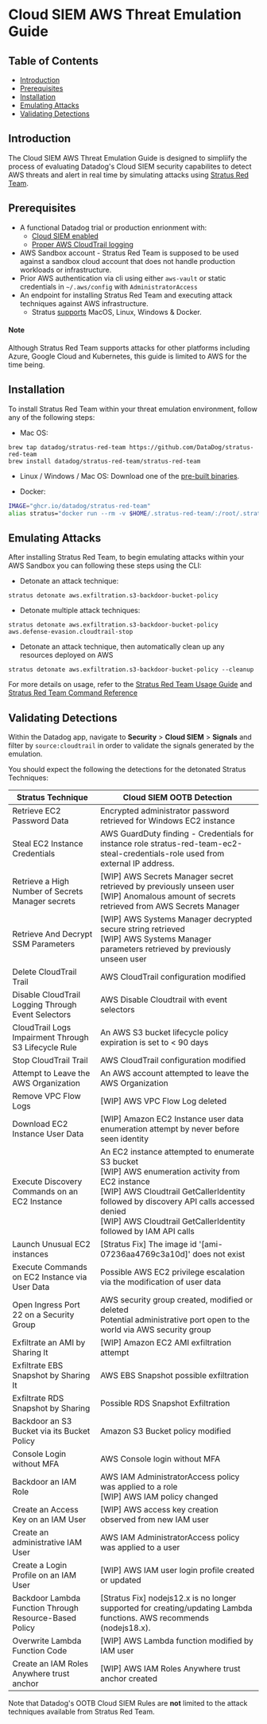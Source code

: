 # Cloud SIEM AWS Threat Emulation Guide

## Table of Contents
- [Introduction](#introduction)
- [Prerequisites](#prerequisites)
- [Installation](#installation)
- [Emulating Attacks](#emulating-attacks)
- [Validating Detections](#validating-detections)


## Introduction
The Cloud SIEM AWS Threat Emulation Guide is designed to simpliify the process of evaluating Datadog's Cloud SIEM security capabilites to detect AWS threats and alert in real time by simulating attacks using [Stratus Red Team](https://github.com/DataDog/stratus-red-team).

## Prerequisites
- A functional Datadog trial or production enrionment with:
    - [Cloud SIEM enabled](https://docs.datadoghq.com/getting_started/cloud_siem/)
    - [Proper AWS CloudTrail logging](https://docs.datadoghq.com/security/cloud_siem/guide/aws-config-guide-for-cloud-siem/)
- AWS Sandbox account - Stratus Red Team is supposed to be used against a sandbox cloud account that does not handle production workloads or infrastructure.
- Prior AWS authentication via cli using either `aws-vault` or static credentials in `~/.aws/config` with `AdministratorAccess`
- An endpoint for installing Stratus Red Team and executing attack techniques against AWS infrastructure.
    - Stratus [supports](https://stratus-red-team.cloud/user-guide/getting-started/) MacOS, Linux, Windows & Docker.

#### Note
Although Stratus Red Team supports attacks for other platforms including Azure, Google Cloud and Kubernetes, this guide is limited to AWS for the time being.

## Installation
To install Stratus Red Team within your threat emulation environment, follow any of the following steps:

- Mac OS:

```
brew tap datadog/stratus-red-team https://github.com/DataDog/stratus-red-team
brew install datadog/stratus-red-team/stratus-red-team
```

- Linux / Windows / Mac OS: Download one of the [pre-built binaries](https://github.com/datadog/stratus-red-team/releases).

- Docker:

```bash
IMAGE="ghcr.io/datadog/stratus-red-team"
alias stratus="docker run --rm -v $HOME/.stratus-red-team/:/root/.stratus-red-team/ -e AWS_ACCESS_KEY_ID -e AWS_SECRET_ACCESS_KEY -e AWS_SESSION_TOKEN -e AWS_DEFAULT_REGION $IMAGE"
```

## Emulating Attacks

After installing Stratus Red Team, to begin emulating attacks within your AWS Sandbox you can following these steps using the CLI:

- Detonate an attack technique:
```
stratus detonate aws.exfiltration.s3-backdoor-bucket-policy
```

- Detonate multiple attack techniques:
```
stratus detonate aws.exfiltration.s3-backdoor-bucket-policy aws.defense-evasion.cloudtrail-stop
```

- Detonate an attack technique, then automatically clean up any resources deployed on AWS
```
stratus detonate aws.exfiltration.s3-backdoor-bucket-policy --cleanup
```

For more details on usage, refer to the [Stratus Red Team Usage Guide](https://stratus-red-team.cloud/user-guide/usage/) and [Stratus Red Team Command Reference](https://stratus-red-team.cloud/user-guide/commands/)

## Validating Detections
Within the Datadog app, navigate to **Security** > **Cloud SIEM** > **Signals** and filter by `source:cloudtrail` in order to validate the signals generated by the emulation.

You should expect the following the detections for the detonated Stratus Techniques:

| **Stratus Technique**                                  	| **Cloud SIEM OOTB Detection**                                                                                                                                                                                                                                      	|
|--------------------------------------------------------	|--------------------------------------------------------------------------------------------------------------------------------------------------------------------------------------------------------------------------------------------------------------------	|
| Retrieve EC2 Password Data                             	| Encrypted administrator password retrieved for Windows EC2 instance                                                                                                                                                                                                	|
| Steal EC2 Instance Credentials                         	| AWS GuardDuty finding - Credentials for instance role stratus-red-team-ec2-steal-credentials-role used from external IP address.                                                                                                                                   	|
| Retrieve a High Number of Secrets Manager secrets      	| [WIP] AWS Secrets Manager secret retrieved by previously unseen user<br>[WIP] Anomalous amount of secrets retrieved from AWS Secrets Manager                                                                                                                       	|
| Retrieve And Decrypt SSM Parameters                    	| [WIP] AWS Systems Manager decrypted secure string retrieved<br>[WIP] AWS Systems Manager parameters retrieved by previously unseen user                                                                                                                            	|
| Delete CloudTrail Trail                                	| AWS CloudTrail configuration modified                                                                                                                                                                                                                              	|
| Disable CloudTrail Logging Through Event Selectors     	| AWS Disable Cloudtrail with event selectors                                                                                                                                                                                                                        	|
| CloudTrail Logs Impairment Through S3 Lifecycle Rule   	| An AWS S3 bucket lifecycle policy expiration is set to < 90 days                                                                                                                                                                                                   	|
| Stop CloudTrail Trail                                  	| AWS CloudTrail configuration modified                                                                                                                                                                                                                              	|
| Attempt to Leave the AWS Organization                  	| An AWS account attempted to leave the AWS Organization                                                                                                                                                                                                             	|
| Remove VPC Flow Logs                                   	| [WIP] AWS VPC Flow Log deleted                                                                                                                                                                                                                                     	|
| Download EC2 Instance User Data                        	| [WIP] Amazon EC2 Instance user data enumeration attempt by never before seen identity                                                                                                                                                                              	|
| Execute Discovery Commands on an EC2 Instance          	| An EC2 instance attempted to enumerate S3 bucket<br>[WIP] AWS enumeration activity from EC2 instance<br>[WIP] AWS Cloudtrail GetCallerIdentity followed by discovery API calls accessed denied<br>[WIP] AWS Cloudtrail GetCallerIdentity followed by IAM API calls 	|
| Launch Unusual EC2 instances                           	| [Stratus Fix] The image id '[ami-07236aa4769c3a10d]' does not exist                                                                                                                                                                                                	|
| Execute Commands on EC2 Instance via User Data         	| Possible AWS EC2 privilege escalation via the modification of user data                                                                                                                                                                                            	|
| Open Ingress Port 22 on a Security Group               	| AWS security group created, modified or deleted<br>Potential administrative port open to the world via AWS security group                                                                                                                                          	|
| Exfiltrate an AMI by Sharing It                        	| [WIP] Amazon EC2 AMI exfiltration attempt                                                                                                                                                                                                                          	|
| Exfiltrate EBS Snapshot by Sharing It                  	| AWS EBS Snapshot possible exfiltration                                                                                                                                                                                                                             	|
| Exfiltrate RDS Snapshot by Sharing                     	| Possible RDS Snapshot Exfiltration                                                                                                                                                                                                                                 	|
| Backdoor an S3 Bucket via its Bucket Policy            	| Amazon S3 Bucket policy modified                                                                                                                                                                                                                                   	|
| Console Login without MFA                              	| AWS Console login without MFA                                                                                                                                                                                                                                      	|
| Backdoor an IAM Role                                   	| AWS IAM AdministratorAccess policy was applied to a role<br>[WIP] AWS IAM policy changed                                                                                                                                                                           	|
| Create an Access Key on an IAM User                    	| [WIP] AWS access key creation observed from new IAM user                                                                                                                                                                                                           	|
| Create an administrative IAM User                      	| AWS IAM AdministratorAccess policy was applied to a user                                                                                                                                                                                                           	|
| Create a Login Profile on an IAM User                  	| [WIP] AWS IAM user login profile created or updated                                                                                                                                                                                                                	|
| Backdoor Lambda Function Through Resource-Based Policy 	| [Stratus Fix] nodejs12.x is no longer supported for creating/updating Lambda functions. AWS recommends (nodejs18.x).                                                                                                                                               	|
| Overwrite Lambda Function Code                         	| [WIP] AWS Lambda function modified by IAM user                                                                                                                                                                                                                     	|
| Create an IAM Roles Anywhere trust anchor              	| [WIP] AWS IAM Roles Anywhere trust anchor created                                                                                                                                                                                                                  	|


Note that Datadog's OOTB Cloud SIEM Rules are **not** limited to the attack techniques available from Stratus Red Team.
